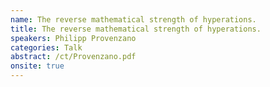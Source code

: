 ```yaml
---
name: The reverse mathematical strength of hyperations.
title: The reverse mathematical strength of hyperations.
speakers: Philipp Provenzano
categories: Talk
abstract: /ct/Provenzano.pdf
onsite: true
---
```

